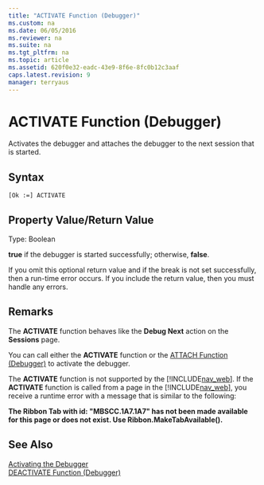 ```yaml
---
title: "ACTIVATE Function (Debugger)"
ms.custom: na
ms.date: 06/05/2016
ms.reviewer: na
ms.suite: na
ms.tgt_pltfrm: na
ms.topic: article
ms.assetid: 620f0e32-eadc-43e9-8f6e-8fc0b12c3aaf
caps.latest.revision: 9
manager: terryaus
---
```

# ACTIVATE Function (Debugger)
Activates the debugger and attaches the debugger to the next session that is started.  
  
## Syntax  
  
```  
[Ok :=] ACTIVATE  
```  
  
## Property Value\/Return Value  
 Type: Boolean  
  
 **true** if the debugger is started successfully; otherwise, **false**.  
  
 If you omit this optional return value and if the break is not set successfully, then a run\-time error occurs. If you include the return value, then you must handle any errors.  
  
## Remarks  
 The **ACTIVATE** function behaves like the **Debug Next** action on the **Sessions** page.  
  
 You can call either the **ACTIVATE** function or the [ATTACH Function \(Debugger\)](../dynamics-nav/ATTACH-Function--Debugger-.md) to activate the debugger.  
  
 The **ACTIVATE** function is not supported by the [!INCLUDE[nav_web](../dynamics-nav/includes/nav_web_md.md)]. If the **ACTIVATE** function is called from a page in the [!INCLUDE[nav_web](../dynamics-nav/includes/nav_web_md.md)], you receive a runtime error with a message that is similar to the following:  
  
 **The Ribbon Tab with id: "MBSCC.1A7.1A7" has not been made available for this page or does not exist. Use Ribbon.MakeTabAvailable\(\).**  
  
## See Also  
 [Activating the Debugger](../dynamics-nav/Activating-the-Debugger.md)   
 [DEACTIVATE Function \(Debugger\)](../dynamics-nav/DEACTIVATE-Function--Debugger-.md)